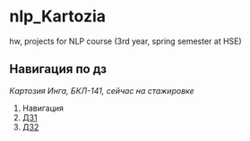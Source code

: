 # nlp_Kartozia
hw, projects for NLP course (3rd year, spring semester at HSE)
## Навигация по дз
*Картозия Инга, БКЛ-141, сейчас на стажировке*

1.  Навигация
2.  [ДЗ1](./HW1/HW1_Kartozia_report.md)
3.  [ДЗ2](./HW2_Kartozia_report.md)
